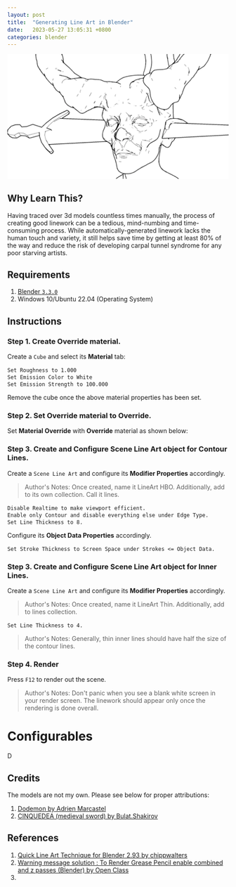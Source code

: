```yaml
---
layout: post
title:  "Generating Line Art in Blender"
date:   2023-05-27 13:05:31 +0800
categories: blender
---
```


![](/img/2023_05_27/lineart_result.png)

## **Why Learn This?**

Having traced over 3d models countless times manually, the process of creating good linework can be a tedious, mind-numbing and time-consuming process. While automatically-generated linework lacks the human touch and variety, it still helps save time by getting at least 80% of the way and reduce the risk of developing carpal tunnel syndrome for any poor starving artists.

## **Requirements**

1. [Blender `3.3.0`](https://www.blender.org/download/releases/3-3/)
2. Windows 10/Ubuntu 22.04 (Operating System)

## **Instructions**

### Step 1. Create **Override** material.
Create a `Cube` and select its **Material** tab:

```
Set Roughness to 1.000
Set Emission Color to White
Set Emission Strength to 100.000
```

Remove the cube once the above material properties has been set.

### Step 2. Set **Override** material to Override.

Set **Material Override** with **Override** material as shown below:

### Step 3. Create and Configure **Scene Line Art** object for Contour Lines.

Create a `Scene Line Art` and configure its **Modifier Properties** accordingly.

> Author's Notes: Once created, name it LineArt HBO. Additionally, add to its own collection. Call it lines.

```
Disable Realtime to make viewport efficient.
Enable only Contour and disable everything else under Edge Type.
Set Line Thickness to 8.
```

Configure its **Object Data Properties** accordingly.

```
Set Stroke Thickness to Screen Space under Strokes <= Object Data.
```

### Step 3. Create and Configure **Scene Line Art** object for Inner Lines.

Create a `Scene Line Art` and configure its **Modifier Properties** accordingly.

> Author's Notes: Once created, name it LineArt Thin. Additionally, add to lines collection.

```
Set Line Thickness to 4. 
```

> Author's Notes: Generally, thin inner lines should have half the size of the contour lines.

### Step 4. Render

Press `F12` to render out the scene.

> Author's Notes: Don't panic when you see a blank white screen in your render screen. The linework 
should appear only once the rendering is done overall. 


# **Configurables**

D

## **Credits**
The models are not my own. Please see below for proper attributions:
1. [Dodemon by Adrien Marcastel](https://sketchfab.com/3d-models/dodemon-1ad6adda56bd4d47a984c0c45cdc3a54)
2. [CINQUEDEA (medieval sword) by Bulat.Shakirov](https://sketchfab.com/3d-models/cinquedea-medieval-sword-8426d3b40cae4211875189cb5a55cc08)

## **References**

1. [Quick Line Art Technique for Blender 2.93 by chippwalters](https://www.youtube.com/watch?v=HYs3mOV8mmo)
2. [Warning message solution : To Render Grease Pencil enable combined and z passes (Blender) by Open Class](https://www.youtube.com/watch?v=aaVRrFmYY0k)
3. 